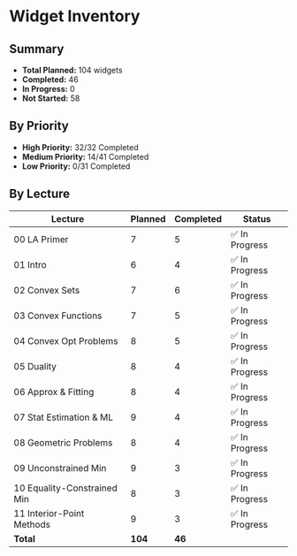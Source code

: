 # Widget Inventory

## Summary
- **Total Planned:** 104 widgets
- **Completed:** 46
- **In Progress:** 0
- **Not Started:** 58

## By Priority
- **High Priority:** 32/32 Completed
- **Medium Priority:** 14/41 Completed
- **Low Priority:** 0/31 Completed

## By Lecture
| Lecture | Planned | Completed | Status |
|---|---|---|---|
| 00 LA Primer | 7 | 5 | ✅ In Progress |
| 01 Intro | 6 | 4 | ✅ In Progress |
| 02 Convex Sets | 7 | 6 | ✅ In Progress |
| 03 Convex Functions | 7 | 5 | ✅ In Progress |
| 04 Convex Opt Problems | 8 | 5 | ✅ In Progress |
| 05 Duality | 8 | 4 | ✅ In Progress |
| 06 Approx & Fitting | 8 | 4 | ✅ In Progress |
| 07 Stat Estimation & ML | 9 | 4 | ✅ In Progress |
| 08 Geometric Problems | 8 | 4 | ✅ In Progress |
| 09 Unconstrained Min | 9 | 3 | ✅ In Progress |
| 10 Equality-Constrained Min | 8 | 3 | ✅ In Progress |
| 11 Interior-Point Methods | 9 | 3 | ✅ In Progress |
| **Total**| **104** | **46** | |
